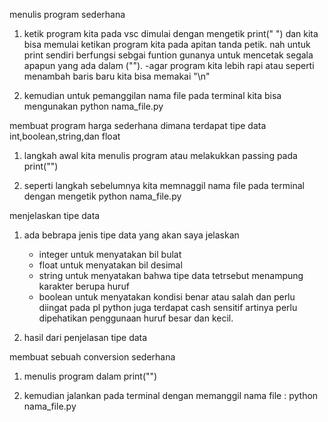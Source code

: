 menulis program sederhana
1. ketik program kita pada vsc dimulai dengan mengetik print(" ") dan kita bisa memulai ketikan program kita pada apitan tanda petik.
   nah untuk print sendiri berfungsi sebgai funtion gunanya untuk mencetak segala apapun yang ada dalam ("").
   -agar program kita lebih rapi atau seperti menambah baris baru kita bisa memakai "\n"
   
2. kemudian untuk pemanggilan nama file pada terminal kita bisa mengunakan python nama_file.py
   
   
membuat program harga sederhana dimana terdapat tipe data int,boolean,string,dan float
1. langkah awal kita menulis program atau melakukkan passing pada print("")

2. seperti langkah sebelumnya kita memnaggil nama file pada terminal dengan mengetik python nama_file.py

menjelaskan tipe data
1. ada bebrapa jenis tipe data yang akan saya jelaskan 
   - integer untuk menyatakan bil bulat
   - float untuk menyatakan bil desimal
   - string untuk menyatakan bahwa tipe data tetrsebut menampung karakter berupa huruf 
   - boolean untuk menyatakan kondisi benar atau salah
   dan perlu diingat pada pl python juga terdapat cash sensitif artinya perlu dipehatikan penggunaan huruf besar dan kecil.
   
2. hasil dari penjelasan tipe data

membuat sebuah conversion sederhana
1. menulis program dalam print("")

2. kemudian jalankan pada terminal dengan memanggil nama file : python nama_file.py
